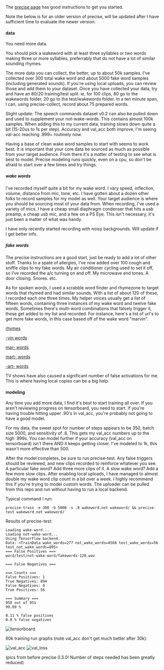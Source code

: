 The [precise page](https://github.com/MycroftAI/mycroft-precise/wiki/Training-your-own-wake-word#how-to-train-your-own-wake-word) has good instructions to get you started.  

Note the below is for an older version of precise, will be updated after I have sufficient time to evaluate the newer version.  

#### data

You need more data. 

You should pick a wakeword with at least three syllables or two words making three or more syllables, preferrably that do not have a lot of similar sounding rhymes. 

The more data you can collect, the better, up to about 50k samples.  I've collected over 300 total wake word and about 5000 fake word samples (including generated sounds).  If you're using local uploads, you can review those and add them to your dataset.  Once you have collected your data, try and have an 80/20 training/test split.  ie, for 100 clips, 80 go to the wakewords folder, 20 go to the test/wakewords folder.  In a ten minute span, I can, using precise-collect, record about 75 prepared words.  

Slight update: The speech commands dataset v0.2 can also be pulled down and used to supplement your not-wake-words.  This contains almost 100k samples.  When adding this to my current data, training slows down quite a bit (15-20us to 1s per step).  Accuracy and val_acc both improve, I'm seeing val-acc reaching .999+ routinely now.  

Having a base of clean wake word samples to start with seems to work best. It is important that your core data be sourced as much as possible from your target audience.  From there it's a matter of testing to see what is best to model.  Precise modeling runs quickly, even on a cpu, so don't be afraid to start over a few times and try things. 

##### wake words

I've recorded myself quite a bit for my wake word.  I vary speed, inflection, volume, distance from mic, tone, etc. I have gotten about a dozen other folks to record samples for my model as well.  Your target audience is where you should be sourcing most of your data from.  When recording, I've used a variety of mics.  I have a cheap small diaphragm condenser that hits a usb preamp, a cheap usb mic, and a few on a PS Eye.  This isn't necessary, it's just been a matter of what was handy.

I have only recently started recording with noisy backgrounds.  Will update if I get better info.

##### fake words

The precise instructions are a good start, just be ready to add a lot of other stuff.  Thanks to a spate of allergies, I've now added over 100 cough and sniffle clips to my fake words.  My air conditioner cycling used to set it off, so I've recorded the a/c turning on and off. My microwave end tones.  A door closing.  Snores. etc.

As for spoken words, I used a scrabble word finder and rhymezone to target words that rhymed and had similar sounds.  With a list of about 120 of these, I recorded each one three times.  My helper voices usually get a list of fifteen words, containing three instances of my wake word and twelve fake words.  Sometimes there's multi-word combinations that falsely trigger it, these get added to my list and recorded.
For instance, here's a list of url's to get more fake words, in this case based off of the wake word "marvin".  

[rhymes](https://www.rhymezone.com/r/rhyme.cgi?Word=marvin&typeofrhyme=perfect)

[-vin words](https://www.onelook.com/?loc=rz4&w=*vin&scwo=1&sswo=1)

[mar- words](https://www.onelook.com/?loc=rz4&w=mar*&scwo=1&sswo=1)

[mart- words](https://www.onelook.com/?loc=rz4&w=mart*&scwo=1&sswo=1)

[-art- words](https://www.onelook.com/?loc=rz4&w=*art&scwo=1&sswo=1)

TV shows have also caused a significant number of false activations for me.  This is where having local copies can be a big help. 

#### modeling

Any time you add more data, I find it's best to start training all over.  If you aren't reviewing progress on tensorboard, you need to start. If you're having trouble hitting upper .90's in val_acc, you're probably not going to have a good model.

For my data, the sweet spot for number of steps appears to be 350, batch size 5000, and sensitivity of .8.  This gets my val_acc numbers up to the high .999s.  You can model further if your accuracy (val_acc on tensorboard) isn't there AND it keeps getting closer.  I've modeled to 1k, this wasn't more effective than 500. 

After the model completes, be sure to run precise-test.  Any false triggers should be reviewed, and new clips recorded to reinforce whatever you see.  A particular fake word? Add three more clips of it.  A slow wake word? Add a few more slow clips. After enabling local uploads, I have managed to almost double my wake word clip count in a bit over a week.  I highly recommend this if you're trying to model custom words.  The uploader can be pulled from this repo and run without having to run a local backend.

Typical command I run:

``` precise-train -e 300 -b 5000 -s .8 wakeword.net wakeword/ && precise-test wakeword.net wakeword/ ```

Results of precise-test:
```
Loading wake-word...
Loading not-wake-word...
Using TensorFlow backend.
Data: <TrainData wake_words=277 not_wake_words=4568 test_wake_words=56 test_not_wake_words=895>
=== False Positives ===
word/test/not-wake-word/fakewords-120.wav

=== False Negatives ===

=== Counts ===
False Positives: 1
True Negatives: 894
False Negatives: 0
True Positives: 56

=== Summary ===
950 out of 951
99.89 %

0.11 % false positives
0.0 % false negatives
```
![tensorboard](https://github.com/el-tocino/localcroft/blob/master/precise/tf-scaled-precise125ksm.png)

60k training run graphs (note val_acc don't get much better after 30k):

![val_acc](https://github.com/el-tocino/localcroft/blob/master/precise/precise-train.png)
![val_loss](https://github.com/el-tocino/localcroft/blob/master/precise/precise-train2.png)
 
(pics from before precise 0.3.0! Number of steps needed has been greatly reduced)
